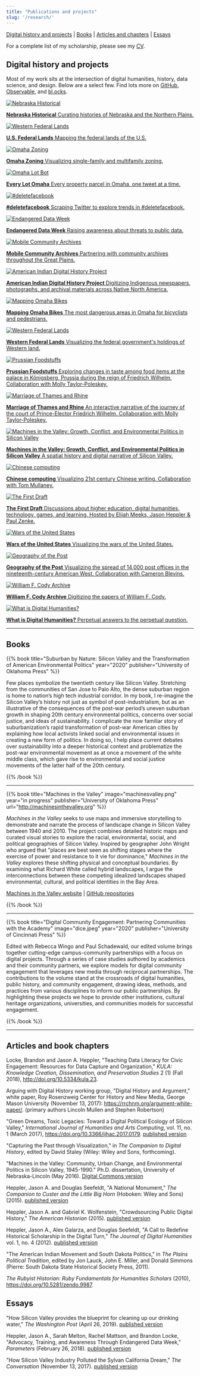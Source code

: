 ```yaml
---
title: "Publications and projects"
slug: '/research/'
---
```


[Digital history and projects](#digital-history) | [Books](#books-and-projects) | [Articles and chapters](#articles) | [Essays](#essays)

For a complete list of my scholarship, please see my [CV](https://jasonheppler.org/files/jah-cv.pdf).

<a name="digital-history"></a>

## Digital history and projects

Most of my work sits at the intersection of digital humanities, history, data science, and design. Below are a select few. Find lots more on [GitHub](http://github.com/hepplerj), [Observable](https://beta.observablehq.com/@hepplerj), and [bl.ocks](https://bl.ocks.org/hepplerj).

<div class="project-box">

  <a class="project" href="https://omahahistorical.org">
    <img src="/assets/images/portfolio_omahistorical.png" alt="Nebraska Historical" />
    <p class="small"><strong>Nebraska Historical</strong> Curating histories of Nebraska and the Northern Plains.</p>
  </a>

  <a class="project" href="https://jasonheppler.org/projects/western-lands/">
    <img src="/assets/images/portfolio_westernlands.png" alt="Western Federal Lands" />
    <p class="small"><strong>U.S. Federal Lands</strong> Mapping the federal lands of the U.S.</p>
  </a>

  <a class="project" href="https://jasonheppler.org/2019/06/23/omaha-zoning/">
    <img src="/assets/images/portfolio_omazoning.png" alt="Omaha Zoning" />
    <p class="small"><strong>Omaha Zoning</strong> Visualizing single-family and multifamily zoning.</p>
  </a>

  <a class="project" href="https://twitter.com/everylotoma">
    <img src="/assets/images/portfolio_omalotbot.png" alt="Omaha Lot Bot" />
    <p class="small"><strong>Every Lot Omaha</strong> Every property parcel in Omaha, one tweet at a time.</p>
  </a>

  <a class="project" href="https://jheppler.shinyapps.io/deletefacebook/">
    <img src="/assets/images/portfolio_deletefacebook.png" alt="#deletefacebook" />
    <p class="small"><strong>#deletefacebook</strong> Scraping Twitter to explore trends in #deletefacebook.</p>
  </a>

  <a class="project" href="http://endangereddataweek.org">
    <img src="/assets/images/portfolio_edw.png" alt="Endangered Data Week" />
    <p class="small"><strong>Endangered Data Week</strong> Raising awareness about threats to public data.</p>
  </a>

  <a class="project" href="http://library.unomaha.edu">
    <img src="/assets/images/portfolio_moca.png" alt="Mobile Community Archives" />
    <p class="small"><strong>Mobile Community Archives</strong> Partnering with community archives throughout the Great Plains.</p>
  </a>

  <a class="project" href="http://aidhp.com">
    <img src="/assets/images/portfolio_aidhp.png" alt="American Indian Digital History Project" />
    <p class="small"><strong>American Indian Digital History Project</strong> Digitizing Indigenous newspapers, photographs, and archival materials across Native North America.</p>
  </a>

  <a class="project" href="https://jheppler.shinyapps.io/omaha-bikes/">
    <img src="/assets/images/portfolio_omahabikes.png" alt="Mapping Omaha Bikes" />
    <p class="small"><strong>Mapping Omaha Bikes</strong> The most dangerous areas in Omaha for bicyclists and pedestrians.</p>
  </a>

  <a class="project" href="https://blogwest.org/2016/01/07/federal-policy-western-lands-and-malheur/">
    <img src="/assets/images/portfolio_federallands.png" alt="Western Federal Lands" />
    <p class="small"><strong>Western Federal Lands</strong> Visualizing the federal government's holdings of Western land.</p>
  </a>

  <a class="project" href="http://digitalhistory.stanford.edu/projects/mtpoleskey/zscore2/">
    <img src="/assets/images/portfolio_prussia.png" alt="Prussian Foodstuffs" />
    <p class="small"><strong>Prussian Foodstuffs</strong> Exploring changes in taste among food items at the palace in Königsberg, Prussia during the reign of Friedrich Wilhelm. Collaboration with Molly Taylor-Poleskey.</p>
  </a>

  <a class="project" href="http://cesta.su.domains/projects/rhine/neatline/show/jdtr">
    <img src="/assets/images/portfolio_marriage.png" alt="Marriage of Thames and Rhine" />
    <p class="small"><strong>Marriage of Thames and Rhine</strong> An interactive narrative of the journey of the court of Prince-Elector Friedrich Wilhelm. Collaboration with Molly Taylor-Poleskey.</p>
  </a>

  <a class="project" href="http://machinesinthevalley.org">
    <img src="/assets/images/portfolio_machinesvalley.png" alt="Machines in the Valley: Growth, Conflict, and Environmental Politics in Silicon Valley" />
    <p class="small"><strong>Machines in the Valley: Growth, Conflict, and Environmental Politics in Silicon Valley</strong> A spatial history and digital narrative of Silicon Valley.</p>
  </a>

  <a class="project" href="http://bl.ocks.org/hepplerj/e5d3d5787f348cc3b032">
    <img src="/assets/images/portfolio_chinesecomputing.png" alt="Chinese computing" />
    <p class="small"><strong>Chinese computing</strong> Visualizing 21st century Chinese writing. Collaboration with Tom Mullaney.</p>
  </a>

  <a class="project" href="http://fiddly.fm">
    <img src="/assets/images/portfolio_firstdraft.png" alt="The First Draft" />
    <p class="small"><strong>The First Draft</strong> Discussions about higher education, digital humanities, technology, games, and learning. Hosted by Elijah Meeks, Jason Heppler &amp; Paul Zenke.</p>
  </a>

  <a class="project" href="https://jasonheppler.org/projects/war/">
    <img src="/assets/images/portfolio_war.png" alt="Wars of the United States" />
    <p class="small"><strong>Wars of the United States</strong> Visualizing the wars of the United States.</p>
  </a>

  <a class="project" href="http://cameronblevins.org/gotp/">
    <img src="/assets/images/portfolio_gotp.png" alt="Geography of the Post" />
    <p class="small"><strong>Geography of the Post</strong> Visualizing the spread of 14,000 post offices in the nineteenth-century American West. Collaboration with Cameron Blevins.</p>
  </a>

  <a class="project" href="http://codyarchive.org">
    <img src="/assets/images/portfolio_wfc.png" alt="William F. Cody Archive" />
    <p class="small"><strong>William F. Cody Archive</strong> Digitizing the papers of William F. Cody.</p>
  </a>

  <a class="project" href="http://whatisdigitalhumanities.com">
    <img src="/assets/images/portfolio_widh.png" alt="What is Digital Humanities?" />
    <p class="small"><strong>What is Digital Humanities?</strong> Perpetual answers to the perpetual question.</p>
  </a>

</div>

-------------------------------------------------------------------

<a name="books-and-projects"></a>

## Books

{{% book title="Suburban by Nature: Silicon Valley and the Transformation of American Environmental Politics" year="2020" publisher="University of Oklahoma Press" %}}

Few places symbolize the twentieth century like Silicon Valley. Stretching from the communities of San Jose to Palo Alto, the dense suburban region is home to nation’s high tech industrial corridor. In my book, I re-imagine the Silicon Valley’s history not just as symbol of post-industrialism, but as an illustrative of the consequences of the post-war period’s uneven suburban growth in shaping 20th century environmental politics, concerns over social justice, and ideas of sustainability. I complicate the now familiar story of suburbanization’s rapid transformation of post-war American cities by explaining how local activists linked social and environmental issues in creating a new form of politics. In doing so, I help place current debates over sustainability into a deeper historical context and problematize the post-war environmental movement as at once a movement of the white middle class, which gave rise to environmental and social justice movements of the latter half of the 20th century.

{{% /book %}}

-------------------------------------------------------------------

{{% book title="Machines in the Valley" image="machinesvalley.png" year="in progress" publisher="University of Oklahoma Press" url="http://machinesinthevalley.org" %}}

*Machines in the Valley* seeks to use maps and immersive storytelling to demonstrate and narrate the process of landscape change in Silicon Valley between 1940 and 2010. The project combines detailed historic maps and curated visual stories to explore the racial, environmental, social, and political geographies of Silicon Valley. Inspired by geographer John Wright who argued that "places are best seen as shifting stages where the exercise of power and resistance to it vie for dominance," *Machines in the Valley* explores these shifting physical and conceptual boundaries. By examining what Richard White called hybrid landscapes, I argue the interconnections between these competing idealized landscapes shaped environmental, cultural, and political identities in the Bay Area.

[Machines in the Valley website](http://machinesinthevalley.org) | [GitHub repositories](https://github.com/hepplerj/machinesvalley)

{{% /book %}}

-------------------------------------------------------------------

{{% book title="Digital Community Engagement: Partnering Communities with the Academy" image="dice.jpeg" year="2020" publisher="University of Cincinnati Press" %}}

Edited with Rebecca Wingo and Paul Schadewald, our edited volume brings together cutting-edge campus-community partnerships with a focus on digital projects. Through a series of case studies authored by academics and their community partners, we explore models for digital community engagement that leverages new media through reciprocal partnerships. The contributions to the volume stand at the crossroads of digital humanities, public history, and community engagement, drawing ideas, methods, and practices from various disciplines to inform our public partnerships. By highlighting these projects we hope to provide other institutions, cultural heritage organizations, universities, and communities models for successful engagement.

{{% /book %}}

-------------------------------------------------------------------

<a name="articles"></a>

## Articles and book chapters

Locke, Brandon and Jason A. Heppler, "Teaching Data Literacy for Civic Engagement: Resources for Data Capture and Organization," *KULA: Knowledge Creation, Dissemination, and Preservation Studies* 2 (1) (Fall 2018), <http://doi.org/10.5334/kula.23>.

Arguing with Digital History working group, "Digital History and Argument," white paper, Roy Rosenzweig Center for History and New Media, George Mason University (November 13, 2017): <https://rrchnm.org/argument-white-paper/>. (primary authors Lincoln Mullen and Stephen Robertson)

"Green Dreams, Toxic Legacies: Toward a Digital Political Ecology of Silicon Valley," *International Journal of Humanities and Arts Computing*, vol. 11, no. 1 (March 2017), <https://doi.org/10.3366/ijhac.2017.0179>. [published version](https://www.euppublishing.com/doi/full/10.3366/ijhac.2017.0179)

"Capturing the Past through Visualization," in *The Companion to Digital History*, edited by David Staley (Wiley: Wiley and Sons, forthcoming).

"Machines in the Valley: Community, Urban Change, and Environmental Politics in Silicon Valley, 1945-1990." Ph.D. dissertation, University of Nebraska-Lincoln (May 2016). [Digital Commons version](http://digitalcommons.unl.edu/historydiss/86/)

Heppler, Jason A. and Douglas Seefeldt, "A National Monument," *The Companion to Custer and the Little Big Horn* (Hoboken: Wiley and Sons) (2015). [published version](https://www.academia.edu/15865723/A_National_Monument)

Heppler, Jason A. and Gabriel K. Wolfenstein, "Crowdsourcing Public Digital History," *The American Historian* (2015). [published version](http://tah.oah.org/content/crowdsourcing-digital-public-history/)

Heppler, Jason A., Alex Galarza, and Douglas Seefeldt, "A Call to Redefine Historical Scholarship in the Digital Turn," *The Journal of Digital Humanities* vol. 1, no. 4 (2012). [published version](http://journalofdigitalhumanities.org/1-4/a-call-to-redefine-historical-scholarship-in-the-digital-turn/)

"The American Indian Movement and South Dakota Politics," in *The Plains Political Tradition*, edited by Jon Lauck, John E. Miller, and Donald Simmons (Pierre: South Dakota State Historical Society Press, 2011).

*The Rubyist Historian: Ruby Fundamentals for Humanities Scholars* (2010), <https://doi.org/10.5281/zendo.9987>.

<a name="essays"></a>

## Essays

"How Silicon Valley provides the blueprint for cleaning up our drinking water," *The Washington Post* (April 26, 2019). [published version](https://www.washingtonpost.com/outlook/2019/04/26/how-silicon-valley-provides-blueprint-cleaning-up-our-drinking-water/)

Heppler, Jason A., Sarah Melton, Rachel Mattson, and Brandon Locke, "Advocacy, Training, and Awareness Through Endangered Data Week," *Parameters* (February 26, 2018). [published version](http://parameters.ssrc.org/2018/03/advocacy-training-and-awareness-through-endangered-data-week/)

"How Silicon Valley Industry Polluted the Sylvan California Dream," *The Conversation* (November 13, 2017). [published version](https://theconversation.com/how-silicon-valley-industry-polluted-the-sylvan-california-dream-85810)